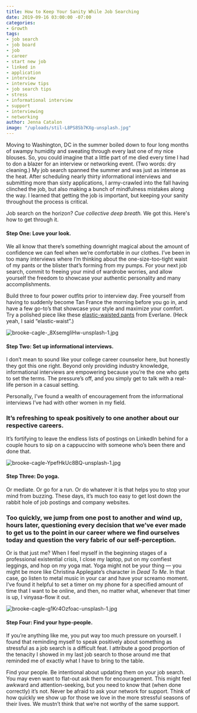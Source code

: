 ```yaml
---
title: How to Keep Your Sanity While Job Searching
date: 2019-09-16 03:00:00 -07:00
categories:
- Growth
tags:
- job search
- job board
- job
- career
- start new job
- linked in
- application
- interview
- interview tips
- job search tips
- stress
- informational interview
- support
- interviewing
- networking
author: Jenna Catalon
image: "/uploads/stil-L8PS8Sb7KXg-unsplash.jpg"
---
```


Moving to Washington, DC in the summer boiled down to four long months of swampy humidity and sweating through every last one of my nice blouses. So, you could imagine that a little part of me died every time I had to don a blazer for an interview or networking event. (Two words: dry cleaning.) My job search spanned the summer and was just as intense as the heat. After scheduling nearly thirty informational interviews and submitting more than sixty applications, I army-crawled into the fall having clinched the job, but also making a bunch of mindfulness mistakes along the way. I learned that getting the job is important, but keeping your sanity throughout the process is critical.

Job search on the horizon? *Cue collective deep breath.* We got this. Here's how to get through it.

#### Step One: Love your look.
	
We all know that there’s something downright magical about the amount of confidence we can feel when we’re comfortable in our clothes. I’ve been in too many interviews where I’m thinking about the one-size-too-tight waist of my pants or the blister that’s forming from my pumps. For your next job search, commit to freeing your mind of wardrobe worries, and allow yourself the freedom to showcase your authentic personality and many accomplishments.
	
Build three to four power outfits prior to interview day. Free yourself from having to suddenly become Tan France the morning before you go in, and have a few go-to’s that showcase your style and maximize your comfort. Try a polished piece like these [elastic-waisted pants](https://www.everlane.com/products/womens-italian-goweave-easy-pant-black?collection=womens-bottoms) from Everlane. (Heck yeah, I said “elastic-waist”.)

![brooke-cagle-_8XsemgliHw-unsplash-1.jpg](/uploads/brooke-cagle-_8XsemgliHw-unsplash-1.jpg)

#### Step Two: Set up informational interviews.
	
I don’t mean to sound like your college career counselor here, but honestly they got this one right. Beyond only providing industry knowledge, informational interviews are empowering because you’re the one who gets to set the terms. The pressure’s off, and you simply get to talk with a real-life person in a casual setting. 
	
Personally, I’ve found a wealth of encouragement from the informational interviews I’ve had with other women in my field. 

### It’s refreshing to speak positively to one another about our respective careers. 

It’s fortifying to leave the endless lists of postings on LinkedIn behind for a couple hours to sip on a cappuccino with someone who’s been there and done that.

![brooke-cagle-YpefHkUc8BQ-unsplash-1.jpg](/uploads/brooke-cagle-YpefHkUc8BQ-unsplash-1.jpg)

#### Step Three: Do yoga.
	
Or mediate. Or go for a run. Or do whatever it is that helps you to stop your mind from buzzing. These days, it’s much too easy to get lost down the rabbit hole of job postings and company websites. 

### Too quickly, we jump from one post to another and wind up, hours later, questioning every decision that we’ve ever made to get us to the point in our career where we find ourselves today and question the very fabric of our self-perception. 

Or is that just me? When I feel myself in the beginning stages of a professional existential crisis, I close my laptop, put on my comfiest leggings, and hop on my yoga mat. Yoga might not be your thing — you might be more like Christina Applegate’s character in _Dead To Me_. In that case, go listen to metal music in your car and have your screamo moment. I’ve found it helpful to set a timer on my phone for a specified amount of time that I want to be online, and then, no matter what, whenever that timer is up, I vinyasa-flow it out. 

![brooke-cagle-g1Kr4Ozfoac-unsplash-1.jpg](/uploads/brooke-cagle-g1Kr4Ozfoac-unsplash-1.jpg)

#### Step Four: Find your hype-people.
	
If you’re anything like me, you put way too much pressure on yourself. I found that reminding myself to speak positively about something as stressful as a job search is a difficult feat. I attribute a good proportion of the tenacity I showed in my last job search to those around me that reminded me of exactly what I have to bring to the table.
	
Find your people. Be intentional about updating them on your job search. You may even want to flat-out ask them for encouragement. This might feel awkward and attention-seeking, but you need to know that (when done correctly) it’s not. Never be afraid to ask your network for support. Think of how quickly we show up for those we love in the more stressful seasons of their lives. We mustn’t think that we’re not worthy of the same support.